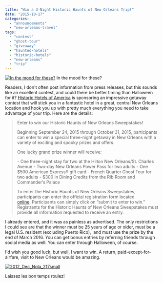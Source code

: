 ```yaml
---
title: "Win a 3-Night Historic Haunts of New Orleans Trip!"
date: "2015-10-17"
categories:
  - "announcements"
  - "new-orleans-travel"
tags:
  - "contest"
  - "ghost-tour"
  - "giveaway"
  - "haunted-hotels"
  - "historic-hotels"
  - "new-orleans"
  - "trip"
---
```





<div class="caption">

[![In the mood for these?](http://s3.amazonaws.com/thegourmez-wpmedia/2013/01/2012_Dec_Nola_207small.jpg)](http://s3.amazonaws.com/thegourmez-wpmedia/2013/01/2012_Dec_Nola_207small.jpg) In the mood for these?</div>


Readers, I don't often post information from press releases, but this sounds like an excellent contest, and could there be better timing than Halloween for it? [Historic Hotels of America](http://www.historichotels.org/?src=1806114632&_ga=1.5153137.336491784.1444437436) is sponsoring an impressive getaway contest that will stick you in a fantastic hotel in a great, central New Orleans location and hook you up with pretty much everything you need to take advantage of your trip. Here are the details:

> Enter to win our Historic Haunts of New Orleans Sweepstakes!
>
> Beginning September 24, 2015 through October 31, 2015, participants can enter to win a special three-night getaway in New Orleans with a variety of exciting and spooky prizes and offers.
>
> One lucky grand prize winner will receive:
>
> \- One three-night stay for two at the Hilton New Orleans/St. Charles Avenue - Two-day New Orleans Power Pass for two adults - One $500 American Express® gift card - French Quarter Ghost Tour for two adults - $300 in Dining Credits from the Rib Room and Commander’s Palace
>
> To enter the Historic Haunts of New Orleans Sweepstakes, participants can enter the official registration form located [online](http://americandreams.historichotels.org/haunted-sweepstakes). Participants can simply click on “submit to enter to win.” Registrants for the Historic Haunts of New Orleans Sweepstakes must provide all information requested to receive an entry.

I already entered, and it was as painless as advertised. The only restrictions I could see are that the winner must be 25 years of age or older, must be a legal U.S. resident (excluding Puerto Rico),  and must use the prize by the end of March 2016. You can get bonus entries by referring friends through social media as well. You can enter through Halloween, of course.

I'd wish you good luck, but well, I want to win. A return, paid-except-for-airfare, visit to New Orleans would be amazing.

[![2012_Dec_Nola_217small](http://s3.amazonaws.com/thegourmez-wpmedia/2013/01/2012_Dec_Nola_217small-1024x306.jpg)](http://s3.amazonaws.com/thegourmez-wpmedia/2013/01/2012_Dec_Nola_217small.jpg)

Laissez les bon temps roulez!
